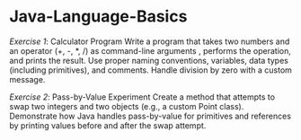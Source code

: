 # Java-Language-Basics

_Exercise 1_: Calculator Program Write a program that takes two numbers and an operator 
(+, -, *, /) as command-line arguments , performs the operation, and prints the result. 
Use proper naming conventions, variables, data types (including primitives), and comments.
Handle division by zero with a custom message.

_Exercise 2_: Pass-by-Value Experiment Create a method that attempts to swap two integers and two objects
(e.g., a custom Point class). 
Demonstrate how Java handles pass-by-value for primitives and references by printing values before and after
the swap attempt.

